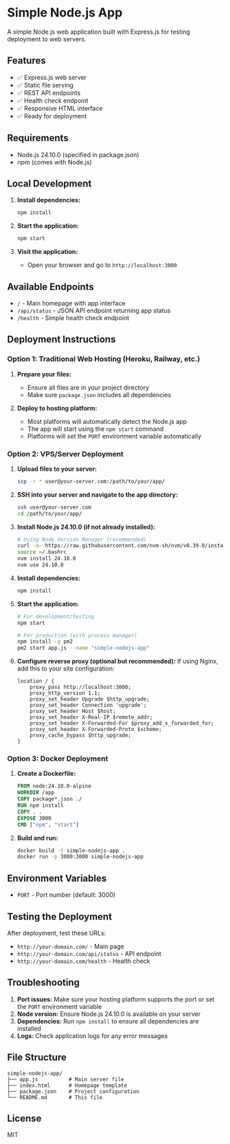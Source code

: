 # Simple Node.js App

A simple Node.js web application built with Express.js for testing deployment to web servers.

## Features

- ✅ Express.js web server
- ✅ Static file serving
- ✅ REST API endpoints
- ✅ Health check endpoint
- ✅ Responsive HTML interface
- ✅ Ready for deployment

## Requirements

- Node.js 24.10.0 (specified in package.json)
- npm (comes with Node.js)

## Local Development

1. **Install dependencies:**
   ```bash
   npm install
   ```

2. **Start the application:**
   ```bash
   npm start
   ```

3. **Visit the application:**
   - Open your browser and go to `http://localhost:3000`

## Available Endpoints

- `/` - Main homepage with app interface
- `/api/status` - JSON API endpoint returning app status
- `/health` - Simple health check endpoint

## Deployment Instructions

### Option 1: Traditional Web Hosting (Heroku, Railway, etc.)

1. **Prepare your files:**
   - Ensure all files are in your project directory
   - Make sure `package.json` includes all dependencies

2. **Deploy to hosting platform:**
   - Most platforms will automatically detect the Node.js app
   - The app will start using the `npm start` command
   - Platforms will set the `PORT` environment variable automatically

### Option 2: VPS/Server Deployment

1. **Upload files to your server:**
   ```bash
   scp -r * user@your-server.com:/path/to/your/app/
   ```

2. **SSH into your server and navigate to the app directory:**
   ```bash
   ssh user@your-server.com
   cd /path/to/your/app/
   ```

3. **Install Node.js 24.10.0 (if not already installed):**
   ```bash
   # Using Node Version Manager (recommended)
   curl -o- https://raw.githubusercontent.com/nvm-sh/nvm/v0.39.0/install.sh | bash
   source ~/.bashrc
   nvm install 24.10.0
   nvm use 24.10.0
   ```

4. **Install dependencies:**
   ```bash
   npm install
   ```

5. **Start the application:**
   ```bash
   # For development/testing
   npm start
   
   # For production (with process manager)
   npm install -g pm2
   pm2 start app.js --name "simple-nodejs-app"
   ```

6. **Configure reverse proxy (optional but recommended):**
   If using Nginx, add this to your site configuration:
   ```nginx
   location / {
       proxy_pass http://localhost:3000;
       proxy_http_version 1.1;
       proxy_set_header Upgrade $http_upgrade;
       proxy_set_header Connection 'upgrade';
       proxy_set_header Host $host;
       proxy_set_header X-Real-IP $remote_addr;
       proxy_set_header X-Forwarded-For $proxy_add_x_forwarded_for;
       proxy_set_header X-Forwarded-Proto $scheme;
       proxy_cache_bypass $http_upgrade;
   }
   ```

### Option 3: Docker Deployment

1. **Create a Dockerfile:**
   ```dockerfile
   FROM node:24.10.0-alpine
   WORKDIR /app
   COPY package*.json ./
   RUN npm install
   COPY . .
   EXPOSE 3000
   CMD ["npm", "start"]
   ```

2. **Build and run:**
   ```bash
   docker build -t simple-nodejs-app .
   docker run -p 3000:3000 simple-nodejs-app
   ```

## Environment Variables

- `PORT` - Port number (default: 3000)

## Testing the Deployment

After deployment, test these URLs:
- `http://your-domain.com/` - Main page
- `http://your-domain.com/api/status` - API endpoint
- `http://your-domain.com/health` - Health check

## Troubleshooting

1. **Port issues:** Make sure your hosting platform supports the port or set the `PORT` environment variable
2. **Node version:** Ensure Node.js 24.10.0 is available on your server
3. **Dependencies:** Run `npm install` to ensure all dependencies are installed
4. **Logs:** Check application logs for any error messages

## File Structure

```
simple-nodejs-app/
├── app.js          # Main server file
├── index.html      # Homepage template
├── package.json    # Project configuration
└── README.md       # This file
```

## License

MIT